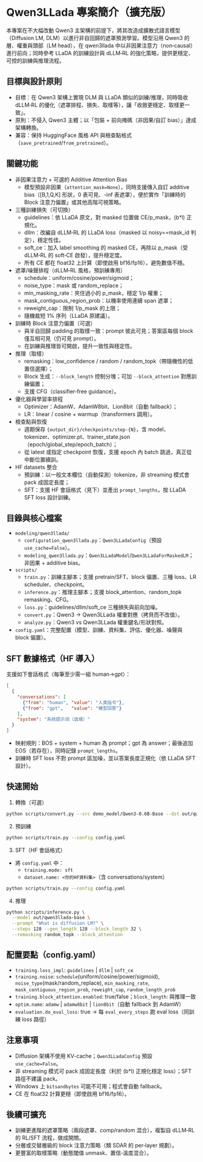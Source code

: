 # Qwen3LLada 專案簡介（擴充版）

本專案在不大幅改動 Qwen3 主架構的前提下，將其改造成擴散式語言模型（Diffusion LM, DLM）以進行非自回歸的遮罩預測學習。模型沿用 Qwen3 的層、權重與頭部（LM head），在 qwen3llada 中以非因果注意力（non‑causal）進行前向；同時參考 LLaDA 的訓練設計與 dLLM‑RL 的強化策略，提供更穩定、可控的訓練與推理流程。

## 目標與設計原則
- 目標：在 Qwen3 架構上實現 DLM 與 LLaDA 類似的訓練/推理，同時吸收 dLLM‑RL 的優化（遮罩排程、損失、取樣等），讓「收斂更穩定、取樣更一致」。
- 原則：不侵入 Qwen3 主體；以「包裝 + 前向掩碼（非因果/自訂 bias）」達成架構轉換。
- 兼容：保持 HuggingFace 風格 API 與檢查點格式（`save_pretrained`/`from_pretrained`）。

## 關鍵功能
- 非因果注意力 + 可選的 Additive Attention Bias
  - 模型預設非因果（`attention_mask=None`），同時支援傳入自訂 additive bias（[B,1,Q,K] 形狀，0 表可見、-inf 表遮罩），便於實作「訓練時的 Block 注意力偏置」或其他高階可視策略。
- 三種訓練損失（可切換）
  - guidelines：依 LLaDA 原文，對 masked 位置做 CE/p_mask，(b*l) 正規化。
  - dllm：改編自 dLLM‑RL 的 LLaDA loss（masked 以 noisy==mask_id 判定），穩定性佳。
  - soft_ce：加入 label smoothing 的 masked CE，再除以 p_mask（受 dLLM‑RL 的 soft‑CE 啟發），提升穩定度。
  - 所有 CE 都在 float32 上計算（即使啟用 bf16/fp16），避免數值不穩。
- 遮罩/噪聲排程（dLLM‑RL 風格，預訓練專用）
  - schedule：uniform/cosine/power/sigmoid；
  - noise_type：mask 或 random_replace；
  - min_masking_rate：夾住過小的 p_mask，穩定 1/p 權重；
  - mask_contiguous_region_prob：以機率使用連續 span 遮罩；
  - reweight_cap：限制 1/p_mask 的上限；
  - 隨機裁短 1% 序列（LLaDA 原建議）。
- 訓練時 Block 注意力偏置（可選）
  - 與半自回歸 padding 的取樣一致：prompt 彼此可見；答案區每個 block 僅互相可見（仍可見 prompt）。
  - 在訓練與推理皆可開啟，提升一致性與穩定性。
- 推理（取樣）
  - remasking：low_confidence / random / random_topk（帶隨機性的低置信選擇）；
  - Block 生成：`--block_length` 控制分塊；可加 `--block_attention` 對應訓練偏置；
  - 支援 CFG（classifier‑free guidance）。
- 優化器與學習率排程
  - Optimizer：AdamW、AdamW8bit、Lion8bit（自動 fallback）；
  - LR：linear / cosine + warmup（transformers 調用）。
- 檢查點與恢復
  - 週期保存 `{output_dir}/checkpoints/step-{N}`，含 model、tokenizer、optimizer.pt、trainer_state.json（epoch/global_step/epoch_batch）；
  - 從 latest 或指定 checkpoint 恢復，支援 epoch 內 batch 跳過，真正從中斷位置續訓。
- HF datasets 整合
  - 預訓練：以一般文本欄位（自動探測）tokenize，非 streaming 模式會 pack 成固定長度；
  - SFT：支援 HF 會話格式（見下）並產出 `prompt_lengths`，按 LLaDA SFT loss 設計訓練。

## 目錄與核心檔案
- `modeling/qwen3llada/`
  - `configuration_qwen3llada.py`：`Qwen3LLadaConfig`（預設 `use_cache=False`）。
  - `modeling_qwen3llada.py`：`Qwen3LLadaModel`/`Qwen3LLadaForMaskedLM`；非因果 + additive bias。
- `scripts/`
  - `train.py`：訓練主腳本；支援 pretrain/SFT、block 偏置、三種 loss、LR scheduler、checkpoint。
  - `inference.py`：推理主腳本；支援 block_attention、random_topk remasking、CFG。
  - `loss.py`：guidelines/dllm/soft_ce 三種損失與前向加噪。
  - `convert.py`：Qwen3 → Qwen3LLada 權重對應（拷貝而不改值）。
  - `analyze.py`：Qwen3 vs Qwen3LLada 權重鍵名/形狀對照。
- `config.yaml`：完整配置（模型、訓練、資料集、評估、優化器、噪聲與 block 偏置）。

## SFT 數據格式（HF 導入）
支援如下會話格式（每筆至少需一組 human→gpt）：
```json
[
  {
    "conversations": [
      {"from": "human", "value": "人类指令"},
      {"from": "gpt",   "value": "模型回答"}
    ],
    "system": "系统提示词（选填）"
  }
]
```
- 映射規則：BOS + system + human 為 prompt；gpt 為 answer；最後追加 EOS（若存在），同時記錄 `prompt_lengths`。
- 訓練時 SFT loss 不對 prompt 區加噪，並以答案長度正規化（依 LLaDA SFT 設計）。

## 快速開始
1) 轉換（可選）
```bash
python scripts/convert.py --src demo_model/Qwen3-0.6B-Base --dst out/qwen3llada-converted
```
2) 預訓練
```bash
python scripts/train.py --config config.yaml
```
3) SFT（HF 會話格式）
- 將 `config.yaml` 中：
  - `training.mode: sft`
  - `dataset.name: <你的HF資料集>`（含 conversations/system）
```bash
python scripts/train.py --config config.yaml
```
4) 推理
```bash
python scripts/inference.py \
  --model out/qwen3llada-base \
  --prompt "What is diffusion LM?" \
  --steps 128 --gen_length 128 --block_length 32 \
  --remasking random_topk --block_attention
```

## 配置要點（config.yaml）
- `training.loss_impl`: `guidelines` | `dllm` | `soft_ce`
- `training.noise`: `schedule`(uniform/cosine/power/sigmoid), `noise_type`(mask/random_replace), `min_masking_rate`, `mask_contiguous_region_prob`, `reweight_cap`, `random_length_prob`
- `training.block_attention.enabled`: true/false；`block_length`: 與推理一致
- `optim.name`: `adamw` | `adamw8bit` | `lion8bit`（自動 fallback 到 AdamW）
- `evaluation.do_eval_loss`: true → 每 `eval_every_steps` 跑 eval loss（同訓練 loss 路徑）

## 注意事項
- Diffusion 架構不使用 KV-cache；`Qwen3LLadaConfig` 預設 `use_cache=False`。
- 非 streaming 模式可 pack 成固定長度（利於 (b*l) 正規化穩定 loss）；SFT 路徑不建議 pack。
- Windows 上 `bitsandbytes` 可能不可用；程式會自動 fallback。
- CE 在 float32 計算更穩（即使啟用 bf16/fp16）。

## 後續可擴充
- 訓練更進階的遮罩策略（兩段遮罩、comp/random 混合），複製自 dLLM‑RL 的 RL/SFT 流程，做成開關。
- 分層或交替層級的 block 注意力策略（類 SDAR 的 per‑layer 規劃）。
- 更豐富的取樣策略（動態閾值 unmask、置信‑溫度混合）。

